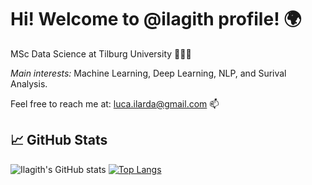 # Hi! Welcome to @ilagith profile! 🌍 

MSc Data Science at Tilburg University 🦁🇳🇱

*Main interests:*  Machine Learning, Deep Learning, NLP, and Surival Analysis.

Feel free to reach me at: luca.ilarda@gmail.com 📫 

## 📈 GitHub Stats

![Ilagith's GitHub stats](https://github-readme-stats.vercel.app/api?username=ilagith&show_icons=true&theme=vue)
[![Top Langs](https://github-readme-stats.vercel.app/api/top-langs/?username=ilagith&langs_count=6)](https://github.com/ilagith/github-readme-stats)


<!---
ilagith/ilagith is a ✨ special ✨ repository because its `README.md` (this file) appears on your GitHub profile.
You can click the Preview link to take a look at your changes.
--->

